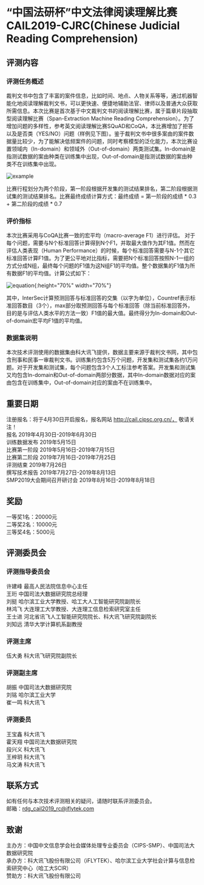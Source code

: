 # “中国法研杯”中文法律阅读理解比赛 CAIL2019-CJRC(Chinese Judicial Reading Comprehension)

## 评测内容
### 评测任务概述
裁判文书中包含了丰富的案件信息，比如时间、地点、人物关系等等，通过机器智能化地阅读理解裁判文书，可以更快速、便捷地辅助法官、律师以及普通大众获取所需信息。本次比赛是首次基于中文裁判文书的阅读理解比赛，属于篇章片段抽取型阅读理解比赛（Span-Extraction Machine Reading Comprehension）。为了增加问题的多样性，参考英文阅读理解比赛SQuAD和CoQA，本比赛增加了拒答以及是否类（YES/NO）问题（样例见下图）。鉴于裁判文书中很多案由的案件数据量比较少，为了能解决低频案件的问题，同时考察模型的泛化能力，本次比赛设置领域内（In-domain）和领域外（Out-of-domain）两类测试集。In-domain是指测试数据的案由种类在训练集中出现，Out-of-domain是指测试数据的案由种类不在训练集中出现。

![example](https://github.com/iFlytekJudiciary/CAIL2019_CJRC/blob/master/picture/example.png)

比赛行程划分为两个阶段，第一阶段根据开发集的测试结果排名，第二阶段根据测试集的测试结果排名。比赛最终成绩计算方式：最终成绩 = 第一阶段的成绩 * 0.3 + 第二阶段的成绩 * 0.7

### 评价指标
本次比赛采用与CoQA比赛一致的宏平均（macro-average F1）进行评估。
对于每个问题，需要与N个标准回答计算得到N个F1，并取最大值作为其F1值。然而在评估人类表现（Human Performance）的时候，每个标准回答需要与N-1个其它标准回答计算F1值。为了更公平地对比指标，需要把N个标准回答按照N-1一组的方式分成N组，最终每个问题的F1值为这N组F1的平均值。整个数据集的F1值为所有数据F1的平均值。计算公式如下：

![equation](https://github.com/iFlytekJudiciary/CAIL2019_CJRC/blob/master/picture/equation.png){:height="70%" width="70%"}

其中，InterSec计算预测回答与标准回答的交集（以字为单位），Countref表示标准回答数目（3个），max部分取预测回答与每个标准回答（除当前标准回答外，目的是与评估人类水平的方法一致）F1值的最大值。最终得分为In-domain和Out-of-domain宏平均F1值的平均值。

### 数据集说明
本次技术评测使用的数据集由科大讯飞提供，数据主要来源于裁判文书网，其中包含刑事和民事一审裁判文书。训练集约包含5万个问题，开发集和测试集各约1万问题。对于开发集和测试集，每个问题包含3个人工标注参考答案。开发集和测试集又均包含In-domain和Out-of-domain两部分数据，其中In-domain数据对应的案由包含在训练集中，Out-of-domain对应的案由不在训练集中。

## 重要日期
注册报名：将于4月30日开启报名，报名网站 http://cail.cipsc.org.cn/， 敬请关注！  
报名	2019年4月30日-2019年6月30日  
训练数据发布	2019年5月15日  
比赛第一阶段	2019年5月16日-2019年7月15日  
比赛第二阶段	2019年7月16日-2019年7月25日  
评测结束	2019年7月26日  
撰写技术报告	2019年7月27日-2019年8月13日  
SMP2019大会期间召开研讨会	2019年8月16日-2019年8月18日

## 奖励
一等奖1名：20000元  
二等奖2名：10000元  
三等奖4名：5000元  

## 评测委员会
### 评测指导委员会
许建峰	最高人民法院信息中心主任  
王珩	中国司法大数据研究院总经理  
刘挺	哈尔滨工业大学教授、哈工大人工智能研究院副院长  
林鸿飞	大连理工大学教授、大连理工信息检索研究室主任  
王士进	河北省讯飞人工智能研究院院长、科大讯飞研究院副院长  
刘知远	清华大学计算机系副教授  

### 评测主席
伍大勇	科大讯飞研究院副院长

### 评测副主席
胡振	中国司法大数据研究院  
刘铭	哈尔滨工业大学  
崔一鸣	科大讯飞  

### 评测委员
王宝鑫	科大讯飞  
霍天翔	中国司法大数据研究院  
段兴义	科大讯飞  
王梓玥	科大讯飞  
马文涛	科大讯飞  

## 联系方式
如有任何与本次技术评测相关的疑问，请随时联系评测委员会。  
邮箱：rdg_cail2019_rc@iflytek.com

## 致谢
主办方：中国中文信息学会社会媒体处理专业委员会（CIPS-SMP）、中国司法大数据研究院  
承办方：科大讯飞股份有限公司（iFLYTEK）、哈尔滨工业大学社会计算与信息检索研究中心（哈工大SCIR）  
赞助方：科大讯飞股份有限公司  
